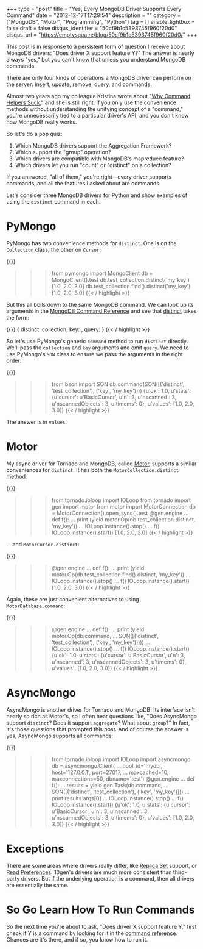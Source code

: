 +++
type = "post"
title = "Yes, Every MongoDB Driver Supports Every Command"
date = "2012-12-17T17:29:54"
description = ""
category = ["MongoDB", "Motor", "Programming", "Python"]
tag = []
enable_lightbox = false
draft = false
disqus_identifier = "50cf9b1c5393745f960f20d0"
disqus_url = "https://emptysqua.re/blog/50cf9b1c5393745f960f20d0/"
+++

<p>This post is in response to a persistent form of question I receive about MongoDB drivers: "Does driver X support feature Y?" The answer is nearly always "yes," but you can't know that unless you understand MongoDB commands.</p>
<p>There are only four kinds of operations a MongoDB driver can perform on the server: insert, update, remove, query, and commands.</p>
<p>Almost two years ago my colleague Kristina wrote about "<a href="http://www.kchodorow.com/blog/2011/01/25/why-command-helpers-suck/">Why Command Helpers Suck</a>," and she is still right: if you only use the convenience methods without understanding the unifying concept of a "command," you're unnecessarily tied to a particular driver's API, and you don't know how MongoDB really works.</p>
<p>So let's do a pop quiz:</p>
<ol>
<li>Which MongoDB drivers support the Aggregation Framework?</li>
<li>Which support the "group" operation?</li>
<li>Which drivers are compatible with MongoDB's mapreduce feature?</li>
<li>Which drivers let you run "count" or "distinct" on a collection?</li>
</ol>
<p>If you answered, "all of them," you're right—every driver supports commands, and all the features I asked about are commands.</p>
<p>Let's consider three MongoDB drivers for Python and show examples of using the <code>distinct</code> command in each.</p>
<h1 id="pymongo">PyMongo</h1>
<p>PyMongo has two convenience methods for <code>distinct</code>. One is on the <code>Collection</code> class, the other on <code>Cursor</code>:</p>

{{<highlight python3>}}
>>> from pymongo import MongoClient
>>> db = MongoClient().test
>>> db.test_collection.distinct('my_key')
[1.0, 2.0, 3.0]
>>> db.test_collection.find().distinct('my_key')
[1.0, 2.0, 3.0]
{{< / highlight >}}

<p>But this all boils down to the same MongoDB command. We can look up its arguments in the <a href="http://docs.mongodb.org/manual/reference/commands/">MongoDB Command Reference</a> and see that <a href="http://docs.mongodb.org/manual/reference/commands/#distinct">distinct</a> takes the form:</p>

{{<highlight plain>}}
{ distinct: collection, key: <field>, query: <query> }
{{< / highlight >}}

<p>So let's use PyMongo's generic <code>command</code> method to run <code>distinct</code> directly. We'll pass the <code>collection</code> and <code>key</code> arguments and omit <code>query</code>. We need to use PyMongo's <code>SON</code> class to ensure we pass the arguments in the right order:</p>

{{<highlight python3>}}
>>> from bson import SON
>>> db.command(SON([('distinct', 'test_collection'), ('key', 'my_key')]))
{u'ok': 1.0,
 u'stats': {u'cursor': u'BasicCursor',
            u'n': 3,
            u'nscanned': 3,
            u'nscannedObjects': 3,
            u'timems': 0},
 u'values': [1.0, 2.0, 3.0]}
{{< / highlight >}}

<p>The answer is in <code>values</code>.</p>
<h1 id="motor">Motor</h1>
<p>My async driver for Tornado and MongoDB, called <a href="https://motor.readthedocs.io">Motor</a>, supports a similar conveniences for <code>distinct</code>. It has both the <code>MotorCollection.distinct</code> method:</p>

{{<highlight python3>}}
>>> from tornado.ioloop import IOLoop
>>> from tornado import gen
>>> import motor
>>> from motor import MotorConnection
>>> db = MotorConnection().open_sync().test
>>> @gen.engine
... def f():
...     print (yield motor.Op(db.test_collection.distinct, 'my_key'))
...     IOLoop.instance().stop()
... 
>>> f()
>>> IOLoop.instance().start()
[1.0, 2.0, 3.0]
{{< / highlight >}}

<p>... and <code>MotorCursor.distinct</code>:</p>

{{<highlight python3>}}
>>> @gen.engine
... def f():
...     print (yield motor.Op(db.test_collection.find().distinct, 'my_key'))
...     IOLoop.instance().stop()
... 
>>> f()
>>> IOLoop.instance().start()
[1.0, 2.0, 3.0]
{{< / highlight >}}

<p>Again, these are just convenient alternatives to using <code>MotorDatabase.command</code>:</p>

{{<highlight python3>}}
>>> @gen.engine
... def f():
...     print (yield motor.Op(db.command,
...         SON([('distinct', 'test_collection'), ('key', 'my_key')])))
...     IOLoop.instance().stop()
... 
>>> f()
>>> IOLoop.instance().start()
{u'ok': 1.0,
 u'stats': {u'cursor': u'BasicCursor',
            u'n': 3,
            u'nscanned': 3,
            u'nscannedObjects': 3,
            u'timems': 0},
 u'values': [1.0, 2.0, 3.0]}
{{< / highlight >}}

<h1 id="asyncmongo">AsyncMongo</h1>
<p>AsyncMongo is another driver for Tornado and MongoDB. Its interface isn't nearly so rich as Motor's, so I often hear questions like, "Does AsyncMongo support <code>distinct</code>? Does it support <code>aggregate</code>? What about <code>group</code>?" In fact, it's those questions that prompted this post. And of course the answer is yes, AsyncMongo supports all commands:</p>

{{<highlight python3>}}
>>> from tornado.ioloop import IOLoop
>>> import asyncmongo
>>> db = asyncmongo.Client(
...     pool_id='mydb', host='127.0.0.1', port=27017,
...     maxcached=10, maxconnections=50, dbname='test')
>>> @gen.engine
... def f():
...     results = yield gen.Task(db.command,
...         SON([('distinct', 'test_collection'), ('key', 'my_key')]))
...     print results.args[0]
...     IOLoop.instance().stop()
... 
>>> f()
>>> IOLoop.instance().start()
{u'ok': 1.0,
 u'stats': {u'cursor': u'BasicCursor',
            u'n': 3,
            u'nscanned': 3,
            u'nscannedObjects': 3,
            u'timems': 0},
 u'values': [1.0, 2.0, 3.0]}
{{< / highlight >}}

<h1 id="exceptions">Exceptions</h1>
<p>There are some areas where drivers really differ, like <a href="http://docs.mongodb.org/manual/replication/">Replica Set</a> support, or <a href="/reading-from-mongodb-replica-sets-with-pymongo/">Read Preferences</a>. 10gen's drivers are much more consistent than third-party drivers. But if the underlying operation is a command, then all drivers are essentially the same.</p>
<h1 id="so-go-learn-how-to-run-commands">So Go Learn How To Run Commands</h1>
<p>So the next time you're about to ask, "Does driver X support feature Y," first check if Y is a command by looking for it in the <a href="http://docs.mongodb.org/manual/reference/commands/">command reference</a>. Chances are it's there, and if so, you know how to run it.</p>
